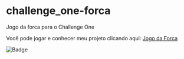 # challenge_one-forca
 Jogo da forca para o Challenge One 
 <p>Você pode jogar e conhecer meu projeto clicando aqui: <a href="maxzampieri.github.io/challenge_one_forc">Jogo da Forca</a></p>
 
 ![Badge](https://user-images.githubusercontent.com/98056019/169405586-601ae40f-e2cc-4c15-9c9d-9eb8a5e24508.png)
 
